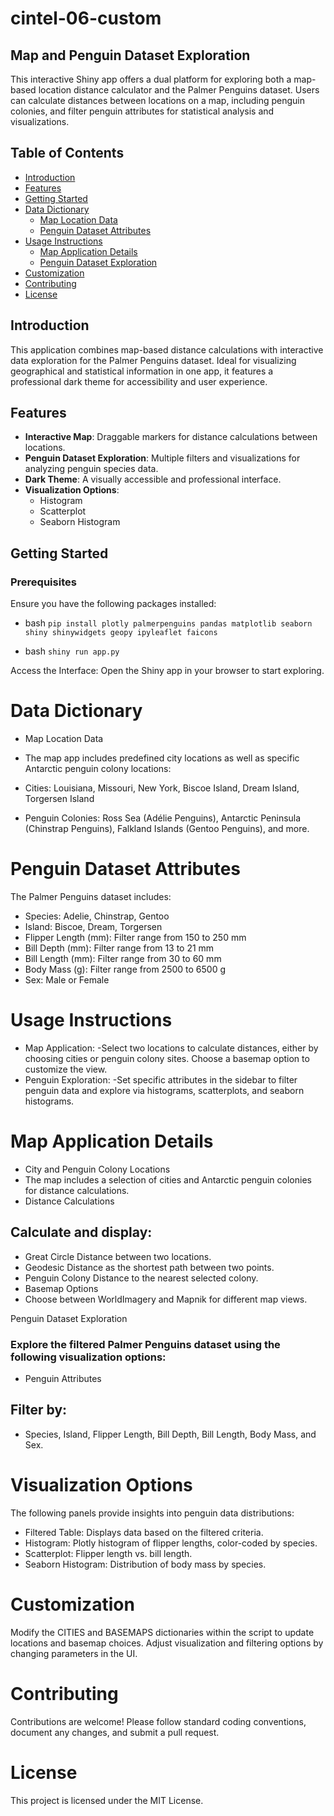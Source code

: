 # cintel-06-custom
## Map and Penguin Dataset Exploration

This interactive Shiny app offers a dual platform for exploring both a map-based location distance calculator and the Palmer Penguins dataset. Users can calculate distances between locations on a map, including penguin colonies, and filter penguin attributes for statistical analysis and visualizations.

## Table of Contents
- [Introduction](#introduction)
- [Features](#features)
- [Getting Started](#getting-started)
- [Data Dictionary](#data-dictionary)
  - [Map Location Data](#map-location-data)
  - [Penguin Dataset Attributes](#penguin-dataset-attributes)
- [Usage Instructions](#usage-instructions)
  - [Map Application Details](#map-application-details)
  - [Penguin Dataset Exploration](#penguin-dataset-exploration)
- [Customization](#customization)
- [Contributing](#contributing)
- [License](#license)

## Introduction

This application combines map-based distance calculations with interactive data exploration for the Palmer Penguins dataset. Ideal for visualizing geographical and statistical information in one app, it features a professional dark theme for accessibility and user experience.

## Features
- **Interactive Map**: Draggable markers for distance calculations between locations.
- **Penguin Dataset Exploration**: Multiple filters and visualizations for analyzing penguin species data.
- **Dark Theme**: A visually accessible and professional interface.
- **Visualization Options**:
  - Histogram
  - Scatterplot
  - Seaborn Histogram

## Getting Started

### Prerequisites
Ensure you have the following packages installed:

* bash 
```pip install plotly palmerpenguins pandas matplotlib seaborn shiny shinywidgets geopy ipyleaflet faicons``` 

* bash 
```shiny run app.py``` 


Access the Interface: Open the Shiny app in your browser to start exploring.

# Data Dictionary
* Map Location Data
* The map app includes predefined city locations as well as specific Antarctic penguin colony locations:

* Cities: Louisiana, Missouri, New York, Biscoe Island, Dream Island, Torgersen Island
* Penguin Colonies: Ross Sea (Adélie Penguins), Antarctic Peninsula (Chinstrap Penguins), Falkland Islands (Gentoo Penguins), and more.
  
# Penguin Dataset Attributes
The Palmer Penguins dataset includes:

* Species: Adelie, Chinstrap, Gentoo
* Island: Biscoe, Dream, Torgersen
* Flipper Length (mm): Filter range from 150 to 250 mm
* Bill Depth (mm): Filter range from 13 to 21 mm
* Bill Length (mm): Filter range from 30 to 60 mm
* Body Mass (g): Filter range from 2500 to 6500 g
* Sex: Male or Female
  
# Usage Instructions
* Map Application:
 -Select two locations to calculate distances, either by choosing cities or penguin colony sites. Choose a basemap option to customize the view.
* Penguin Exploration:
  -Set specific attributes in the sidebar to filter penguin data and explore via histograms, scatterplots, and seaborn histograms.
  
# Map Application Details
* City and Penguin Colony Locations
* The map includes a selection of cities and Antarctic penguin colonies for distance calculations.
* Distance Calculations
  
 ## Calculate and display:

* Great Circle Distance between two locations.
* Geodesic Distance as the shortest path between two points.
* Penguin Colony Distance to the nearest selected colony.
* Basemap Options
* Choose between WorldImagery and Mapnik for different map views.

 Penguin Dataset Exploration
### Explore the filtered Palmer Penguins dataset using the following visualization options:

* Penguin Attributes
## Filter by:

* Species, Island, Flipper Length, Bill Depth, Bill Length, Body Mass, and Sex.
# Visualization Options
 The following panels provide insights into penguin data distributions:

* Filtered Table: Displays data based on the filtered criteria.
* Histogram: Plotly histogram of flipper lengths, color-coded by species.
* Scatterplot: Flipper length vs. bill length.
* Seaborn Histogram: Distribution of body mass by species.
# Customization
Modify the CITIES and BASEMAPS dictionaries within the script to update locations and basemap choices.
Adjust visualization and filtering options by changing parameters in the UI.
# Contributing
Contributions are welcome! Please follow standard coding conventions, document any changes, and submit a pull request.

# License
This project is licensed under the MIT License.
